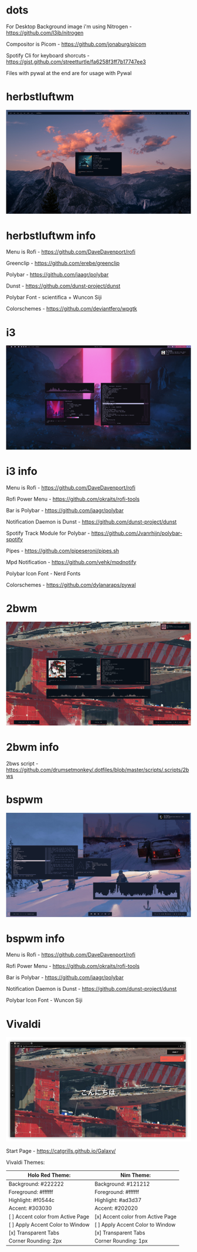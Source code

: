 # dots

For Desktop Background image i'm using Nitrogen - https://github.com/l3ib/nitrogen

Compositor is Picom - https://github.com/jonaburg/picom

Spotify Cli for keyboard shorcuts - https://gist.github.com/streetturtle/fa6258f3ff7b17747ee3

Files with pywal at the end are for usage with Pywal

# herbstluftwm

<img src='screenshots/herbstluftwm.png'>

# herbstluftwm info

Menu is Rofi - https://github.com/DaveDavenport/rofi

Greenclip - https://github.com/erebe/greenclip

Polybar - https://github.com/jaagr/polybar

Dunst - https://github.com/dunst-project/dunst

Polybar Font - scientifica + Wuncon Siji

Colorschemes - https://github.com/deviantfero/wpgtk

# i3

<img src='screenshots/i3_wm.jpg'>

# i3 info

Menu is Rofi - https://github.com/DaveDavenport/rofi

Rofi Power Menu - https://github.com/okraits/rofi-tools

Bar is Polybar - https://github.com/jaagr/polybar

Notification Daemon is Dunst - https://github.com/dunst-project/dunst

Spotify Track Module for Polybar - https://github.com/Jvanrhijn/polybar-spotify

Pipes - https://github.com/pipeseroni/pipes.sh

Mpd Notification - https://github.com/vehk/mpdnotify

Polybar Icon Font - Nerd Fonts

Colorschemes - https://github.com/dylanaraps/pywal

# 2bwm

<img src='screenshots/2bwm.jpg'>

# 2bwm info

2bws script - https://github.com/drumsetmonkey/.dotfiles/blob/master/scripts/.scripts/2bws

# bspwm

<img src='screenshots/bspwm.jpg'>

# bspwm info

Menu is Rofi - https://github.com/DaveDavenport/rofi

Rofi Power Menu - https://github.com/okraits/rofi-tools

Bar is Polybar - https://github.com/jaagr/polybar

Notification Daemon is Dunst - https://github.com/dunst-project/dunst

Polybar Icon Font - Wuncon Siji

# Vivaldi

<img src='https://raw.githubusercontent.com/LeD3F/dots/master/screenshots/Galaxy.png'>

Start Page - https://catgrills.github.io/Galaxy/

Vivaldi Themes:

| Holo Red Theme:                   | Nim Theme:                        |
| --------------------------------- | --------------------------------- |
| Background: #222222               | Background: #121212               |
| Foreground: #ffffff               | Foreground: #ffffff               |
| Highlight: #f0544c                | Highlight: #ad3d37                |
| Accent: #303030                   | Accent: #202020                   |
| [ ] Accent color from Active Page | [x] Accent color from Active Page |
| [ ] Apply Accent Color to Window  | [ ] Apply Accent Color to Window  |
| [x] Transparent Tabs              | [x] Transparent Tabs              |
| Corner Rounding: 2px              | Corner Rounding: 1px              |
